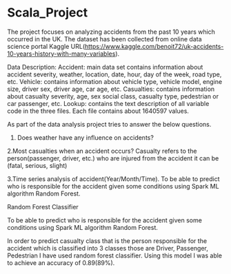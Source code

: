 # Scala_Project
The project focuses on analyzing accidents from the past 10 years which occurred in the UK. The dataset has been collected from online data science portal Kaggle URL(https://www.kaggle.com/benoit72/uk-accidents-10-years-history-with-many-variables).

Data Description:
Accident: main data set contains information about accident severity, weather, location, date, hour, day of the week, road type, etc.
Vehicle: contains information about vehicle type, vehicle model, engine size, driver sex, driver age, car age, etc.
Casualties: contains information about casualty severity, age, sex social class, casualty type, pedestrian or car passenger, etc.
Lookup: contains the text description of all variable code in the three files. Each file contains about 1640597 values.

As part of the data analysis project tries to answer the below questions.
1. Does weather have any influence on accidents?

2.Most casualties when an accident occurs?
Casualty refers to the person(passenger, driver, etc.) who are injured from the accident it can be (fatal, serious, slight)

3.Time series analysis of accident(Year/Month/Time).
To be able to predict who is responsible for the accident given some conditions using Spark ML algorithm Random Forest.


 Random Forest Classifier

To be able to predict who is responsible for the accident given some conditions using Spark ML algorithm Random Forest.

In order to predict casualty class that is the person responsible for the accident which is classified into 3 classes those are Driver, Passenger, Pedestrian I have used random forest classifier. Using this model I was able to achieve an accuracy of 0.89(89%).
